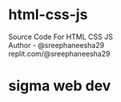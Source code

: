 # html-css-js
Source Code For HTML CSS JS 
<br>
Author - @sreephaneesha29
<br>
replit.com/@sreephaneesha29
<br>
# sigma web dev 
